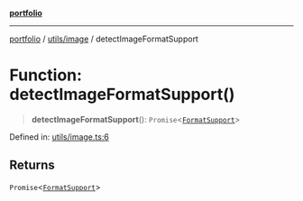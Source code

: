 [**portfolio**](../../../README.md)

***

[portfolio](../../../modules.md) / [utils/image](../README.md) / detectImageFormatSupport

# Function: detectImageFormatSupport()

> **detectImageFormatSupport**(): `Promise`\<[`FormatSupport`](../interfaces/FormatSupport.md)\>

Defined in: [utils/image.ts:6](https://github.com/tnorlund/Portfolio/blob/51837f0f13231b40b81b6559b7117a097e1bd23d/portfolio/utils/image.ts#L6)

## Returns

`Promise`\<[`FormatSupport`](../interfaces/FormatSupport.md)\>

